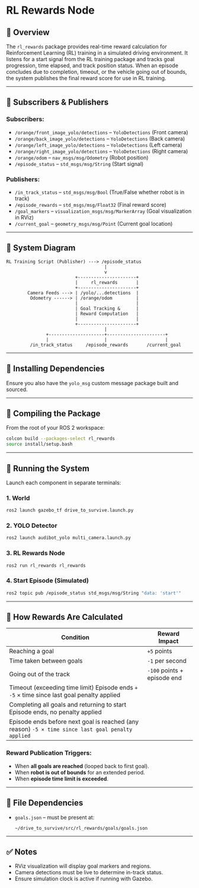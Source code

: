 
# RL Rewards Node

## 🧠 Overview

The `rl_rewards` package provides real-time reward calculation for Reinforcement Learning (RL) training in a simulated driving environment. It listens for a start signal from the RL training package and tracks goal progression, time elapsed, and track position status. When an episode concludes due to completion, timeout, or the vehicle going out of bounds, the system publishes the final reward score for use in RL training.

---

## 📡 Subscribers & Publishers

### Subscribers:
- `/orange/front_image_yolo/detections` – `YoloDetections` (Front camera)
- `/orange/back_image_yolo/detections` – `YoloDetections` (Back camera)
- `/orange/left_image_yolo/detections` – `YoloDetections` (Left camera)
- `/orange/right_image_yolo/detections` – `YoloDetections` (Right camera)
- `/orange/odom` – `nav_msgs/msg/Odometry` (Robot position)
- `/episode_status` – `std_msgs/msg/String` (Start signal)

### Publishers:
- `/in_track_status` – `std_msgs/msg/Bool` (True/False whether robot is in track)
- `/episode_rewards` – `std_msgs/msg/Float32` (Final reward score)
- `/goal_markers` – `visualization_msgs/msg/MarkerArray` (Goal visualization in RViz)
- `/current_goal` – `geometry_msgs/msg/Point` (Current goal location)

---

## 🔁 System Diagram

```
RL Training Script (Publisher) ---> /episode_status
                                     |
                                     v
                          +----------------------+
                          |     rl_rewards       |
                          +----------------------+
        Camera Feeds ---> | /yolo/...detections  |
         Odometry ------> | /orange/odom         |
                          |                      |
                          | Goal Tracking &      |
                          | Reward Computation   |
                          |                      |
                          +----------------------+
                                     |
               +---------------------+----------------------+
               |                     |                      |
         /in_track_status     /episode_rewards       /current_goal
```

---

## 🧰 Installing Dependencies

Ensure you also have the `yolo_msg` custom message package built and sourced.

---

## 🔨 Compiling the Package

From the root of your ROS 2 workspace:

```bash
colcon build --packages-select rl_rewards
source install/setup.bash
```

---

## 🚀 Running the System

Launch each component in separate terminals:

### 1. World
```bash
ros2 launch gazebo_tf drive_to_survive.launch.py
```

### 2. YOLO Detector
```bash
ros2 launch audibot_yolo multi_camera.launch.py
```

### 3. RL Rewards Node
```bash
ros2 run rl_rewards rl_rewards
```

### 4. Start Episode (Simulated)
```bash
ros2 topic pub /episode_status std_msgs/msg/String "data: 'start'"
```

--- 

## 🧮 How Rewards Are Calculated

| Condition                       | Reward Impact             |
|--------------------------------|---------------------------|
| Reaching a goal                | `+5` points               |
| Time taken between goals       | `-1` per second           |
| Going out of the track         | `-100` points + episode end |
| Timeout (exceeding time limit)	Episode ends `+ -5` × time since last goal penalty applied |
| Completing all goals and returning to start	Episode ends, no penalty applied |
| Episode ends before next goal is reached (any reason)	`-5 × time since last goal penalty applied` |

### Reward Publication Triggers:
- When **all goals are reached** (looped back to first goal).
- When **robot is out of bounds** for an extended period.
- When **episode time limit is exceeded**.

---

## 📂 File Dependencies

- `goals.json` – must be present at:
  ```
  ~/drive_to_survive/src/rl_rewards/goals/goals.json
  ```

---

## ✅ Notes

- RViz visualization will display goal markers and regions.
- Camera detections must be live to determine in-track status.
- Ensure simulation clock is active if running with Gazebo.
